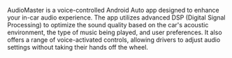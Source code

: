 AudioMaster is a voice-controlled Android Auto app designed to enhance your in-car audio experience. 
The app utilizes advanced DSP (Digital Signal Processing) to optimize the sound quality based on the car's acoustic environment, the type of music being played, and user preferences. 
It also offers a range of voice-activated controls, allowing drivers to adjust audio settings without taking their hands off the wheel.

